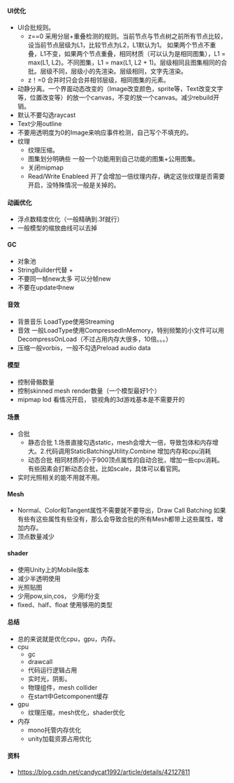 #### UI优化
  - UI合批规则。
    - z==0 采用分层+重叠检测的规则。当前节点与节点树之前所有节点比较，设当前节点层级为L1，比较节点为L2，L1默认为1。 如果两个节点不重叠，L1不变，如果两个节点重叠，相同材质（可以认为是相同图集），L1 = max(L1, L2)。不同图集，L1 = max(L1, L2 + 1)。层级相同且图集相同的合批。层级不同，层级小的先渲染。层级相同，文字先渲染。
    - z！=0 合并时只会合并相邻层级，相同图集的元素。
  - 动静分离。一个界面动态改变的（Image改变颜色，sprite等，Text改变文字等，位置改变等）的放一个canvas，不变的放一个canvas。减少rebuild开销。
  - 默认不要勾选raycast
  - Text少用outline
  - 不要用透明度为0的Image来响应事件检测，自己写个不填充的。
  - 纹理
    - 纹理压缩。
    - 图集划分明确些 一般一个功能用到自己功能的图集+公用图集。
    - 关闭mipmap
    - Read/Write Enableed 开了会增加一倍纹理内存，确定这张纹理是否需要开启，没特殊情况一般是关掉的。

####  动画优化
  - 浮点数精度优化（一般精确到.3f就行）
  - 一般模型的缩放曲线可以去掉

####  GC
  - 对象池
  - StringBuilder代替 +
  - 不要同一帧new太多 可以分帧new
  - 不要在update中new

####  音效
  - 背景音乐 LoadType使用Streaming
  - 音效 一般LoadType使用CompressedInMemory，特别频繁的小文件可以用DecompressOnLoad（不过占用内存大很多，10倍。。。）
  - 压缩一般vorbis，一般不勾选Preload audio data

####  模型
  - 控制骨骼数量
  - 控制skinned mesh render数量（一个模型最好1个）
  - mipmap lod 看情况开启， 锁视角的3d游戏基本是不需要开的

####  场景
  - 合批
    - 静态合批 1.场景直接勾选static，mesh会增大一倍，导致包体和内存增大。2.代码调用StaticBatchingUtility.Combine 增加内存和cpu消耗
    - 动态合批 相同材质的小于900顶点属性的自动合批，增加一些cpu消耗。有些因素会打断动态合批，比如scale，具体可以看官网。
  - 实时光照相关的能不用就不用。

####  Mesh
  - Normal、Color和Tangent属性不需要就不要导出，Draw Call Batching 如果有些有这些属性有些没有，那么会导致合批的所有Mesh都带上这些属性，增加内存。
  - 顶点数量减少

####  shader
  - 使用Unity上的Mobile版本
  - 减少半透明使用
  - 光照贴图
  - 少用pow,sin,cos， 少用if分支
  - fixed、half、float 使用够用的类型

#### 总结
  - 总的来说就是优化cpu，gpu，内存。
  - cpu
    - gc
    - drawcall
    - 代码运行逻辑占用
    - 实时光，阴影。
    - 物理组件，mesh collider
    - 在start中Getcomponent缓存
  - gpu
    - 纹理压缩，mesh优化，shader优化
  - 内存
    - mono托管内存优化
    - unity加载资源占用优化


#### 资料
  - https://blog.csdn.net/candycat1992/article/details/42127811